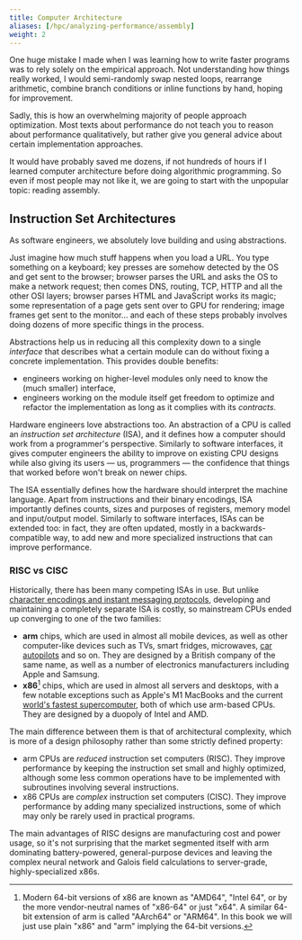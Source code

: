 ```yaml
---
title: Computer Architecture
aliases: [/hpc/analyzing-performance/assembly]
weight: 2
---
```


One huge mistake I made when I was learning how to write faster programs was to rely solely on the empirical approach. Not understanding how things really worked, I would semi-randomly swap nested loops, rearrange arithmetic, combine branch conditions or inline functions by hand, hoping for improvement.

Sadly, this is how an overwhelming majority of people approach optimization. Most texts about performance do not teach you to reason about performance qualitatively, but rather give you general advice about certain implementation approaches.

It would have probably saved me dozens, if not hundreds of hours if I learned computer architecture before doing algorithmic programming. So even if most people may not like it, we are going to start with the unpopular topic: reading assembly.

## Instruction Set Architectures

As software engineers, we absolutely love building and using abstractions.

Just imagine how much stuff happens when you load a URL. You type something on a keyboard; key presses are somehow detected by the OS and get sent to the browser; browser parses the URL and asks the OS to make a network request; then comes DNS, routing, TCP, HTTP and all the other OSI layers; browser parses HTML and JavaScript works its magic; some representation of a page gets sent over to GPU for rendering; image frames get sent to the monitor… and each of these steps probably involves doing dozens of more specific things in the process.

Abstractions help us in reducing all this complexity down to a single *interface* that describes what a certain module can do without fixing a concrete implementation. This provides double benefits:

- engineers working on higher-level modules only need to know the (much smaller) interface,
- engineers working on the module itself get freedom to optimize and refactor the implementation as long as it complies with its *contracts*.

Hardware engineers love abstractions too. An abstraction of a CPU is called an *instruction set architecture* (ISA), and it defines how a computer should work from a programmer's perspective. Similarly to software interfaces, it gives computer engineers the ability to improve on existing CPU designs while also giving its users — us, programmers — the confidence that things that worked before won't break on newer chips.

The ISA essentially defines how the hardware should interpret the machine language. Apart from instructions and their binary encodings, ISA importantly defines counts, sizes and purposes of registers, memory model and input/output model. Similarly to software interfaces, ISAs can be extended too: in fact, they are often updated, mostly in a backwards-compatible way, to add new and more specialized instructions that can improve performance.

### RISC vs CISC

Historically, there has been many competing ISAs in use. But unlike [character encodings and instant messaging protocols](https://xkcd.com/927/), developing and maintaining a completely separate ISA is costly, so mainstream CPUs ended up converging to one of the two families:

- **arm** chips, which are used in almost all mobile devices, as well as other computer-like devices such as TVs, smart fridges, microwaves, [car autopilots](https://en.wikipedia.org/wiki/Tesla_Autopilot) and so on. They are designed by a British company of the same name, as well as a number of electronics manufacturers including Apple and Samsung.
- **x86**[^x86] chips, which are used in almost all servers and desktops, with a few notable exceptions such as Apple's M1 MacBooks and the current [world's fastest supercomputer](https://en.wikipedia.org/wiki/Fugaku_(supercomputer)), both of which use arm-based CPUs. They are designed by a duopoly of Intel and AMD.

[^x86]: Modern 64-bit versions of x86 are known as "AMD64", "Intel 64", or by the more vendor-neutral names of "x86-64" or just "x64". A similar 64-bit extension of arm is called "AArch64" or "ARM64". In this book we will just use plain "x86" and "arm" implying the 64-bit versions.

The main difference between them is that of architectural complexity, which is more of a design philosophy rather than some strictly defined property:

- arm CPUs are *reduced* instruction set computers (RISC). They improve performance by keeping the instruction set small and highly optimized, although some less common operations have to be implemented with subroutines involving several instructions.
- x86 CPUs are *complex* instruction set computers (CISC). They improve performance by adding many specialized instructions, some of which may only be rarely used in practical programs.

The main advantages of RISC designs are manufacturing cost and power usage, so it's not surprising that the market segmented itself with arm dominating battery-powered, general-purpose devices and leaving the complex neural network and Galois field calculations to server-grade, highly-specialized x86s.
